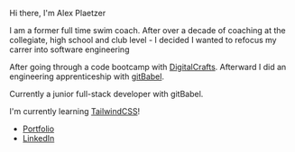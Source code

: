  Hi there, I'm Alex Plaetzer

I am a former full time swim coach. After over a decade of coaching at the collegiate, high school and club level - I decided I wanted to refocus my carrer into software engineering 
 
After going through a code bootcamp with [DigitalCrafts](https://www.digitalcrafts.com/). Afterward I did an engineering apprenticeship with [gitBabel](https://www.gitbabel.com/).

Currently a junior full-stack developer with gitBabel.

I'm currently learning [TailwindCSS](https://tailwindcss.com/)!
 

- [Portfolio](https://plaetzaw.github.io/)
- [LinkedIn](https://www.linkedin.com/in/alexplaetzer/)
<!--
**plaetzaw/plaetzaw** is a ✨ _special_ ✨ repository because its `README.md` (this file) appears on your GitHub profile.

Here are some ideas to get you started:

- 🔭 I’m currently working on ...
- 🌱 I’m currently learning ...
- 👯 I’m looking to collaborate on ...
- 🤔 I’m looking for help with ...
- 💬 Ask me about ...
- 📫 How to reach me: ...
- 😄 Pronouns: ...
- ⚡ Fun fact: ... 
-->
